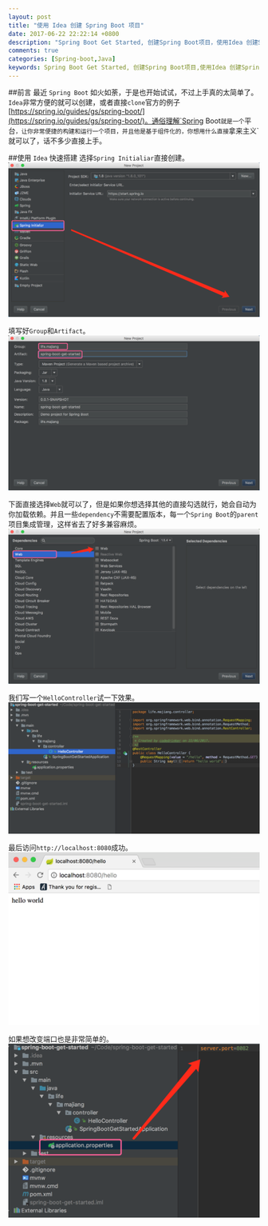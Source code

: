 ```yaml
---
layout: post
title: "使用 Idea 创建 Spring Boot 项目"
date: 2017-06-22 22:22:14 +0800
description: "Spring Boot Get Started, 创建Spring Boot项目，使用Idea 创建Spring Boot 项目，Spring Boot项目入门，什么是Spring Boot"
comments: true
categories: [Spring-boot,Java]
keywords: Spring Boot Get Started, 创建Spring Boot项目,使用Idea 创建Spring Boot 项目,Spring Boot项目入门,什么是Spring Boot
---
```


##前言
最近 `Spring Boot` 如火如荼，于是也开始试试，不过上手真的太简单了。`Idea`非常方便的就可以创建，或者直接`clone`官方的例子[https://spring.io/guides/gs/spring-boot/](https://spring.io/guides/gs/spring-boot/)。通俗理解`Spring Boot`就是一个`平台`，让你非常便捷的构建和运行一个项目，并且他是基于组件化的，你想用什么直接`拿来主义`就可以了，话不多少直接上手。
<!-- more -->
##使用 `Idea` 快速搭建
选择`Spring Initialiar`直接创建。
![spring-boot-get-started-1](/images/posts/spring-boot-get-started-1.png)  

填写好`Group`和`Artifact`。
![spring-boot-get-started-2](/images/posts/spring-boot-get-started-2.png)  

下面直接选择`Web`就可以了，但是如果你想选择其他的直接勾选就行，她会自动为你加载依赖。并且一些`dependency`不需要配置版本，每一个`Spring Boot`的`parent`项目集成管理，这样省去了好多兼容麻烦。
![spring-boot-get-started-3](/images/posts/spring-boot-get-started-3.png)  

我们写一个`HelloController`试一下效果。
![spring-boot-get-started-4](/images/posts/spring-boot-get-started-4.png)  

最后访问`http://localhost:8080`成功。
![spring-boot-get-started-5](/images/posts/spring-boot-get-started-5.png) 

如果想改变端口也是非常简单的。
![spring-boot-get-started-6](/images/posts/spring-boot-get-started-6.png) 